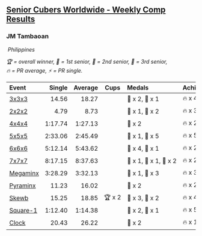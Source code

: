 <style>table {white-space: nowrap;}</style>
<link rel="stylesheet" type="text/css" href="/scw-comp/css/flags.css" />

## [Senior Cubers Worldwide - Weekly Comp Results](/scw-comp/results/)
### JM Tambaoan

<i class="flag flag-PH" />&nbsp;Philippines

<span style="white-space: nowrap;">🏆 = overall winner</span>, <span style="white-space: nowrap;">🥇 = 1st senior</span>, <span style="white-space: nowrap;">🥈 = 2nd senior</span>, <span style="white-space: nowrap;">🥉 = 3rd senior</span>, <span style="white-space: nowrap;">🔥 = PR average</span>, <span style="white-space: nowrap;">⚡ = PR single</span>.

| Event | Single | Average | Cups | Medals | Achievements|
| :-- | --: | --: | :--: | :-- | :-- |
| [3x3x3](333.md) | 14.56 | 18.27 |  | 🥈 x 2, 🥉 x 1 | 🔥 x 4, ⚡ x 5 |
| [2x2x2](222.md) | 4.79 | 8.73 |  | 🥈 x 1, 🥉 x 2 | 🔥 x 3, ⚡ x 3 |
| [4x4x4](444.md) | 1:17.74 | 1:27.13 |  | 🥉 x 2 | 🔥 x 2, ⚡ x 3 |
| [5x5x5](555.md) | 2:33.06 | 2:45.49 |  | 🥈 x 1, 🥉 x 5 | 🔥 x 5, ⚡ x 4 |
| [6x6x6](666.md) | 5:12.14 | 5:43.62 |  | 🥈 x 4, 🥉 x 1 | 🔥 x 2, ⚡ x 1 |
| [7x7x7](777.md) | 8:17.15 | 8:37.63 |  | 🥇 x 1, 🥈 x 1, 🥉 x 2 | 🔥 x 2, ⚡ x 3 |
| [Megaminx](minx.md) | 3:28.29 | 3:32.13 |  | 🥈 x 1, 🥉 x 3 | 🔥 x 3, ⚡ x 3 |
| [Pyraminx](pyram.md) | 11.23 | 16.02 |  | 🥉 x 2 | 🔥 x 2, ⚡ x 2 |
| [Skewb](skewb.md) | 15.25 | 18.85 | 🏆 x 2 | 🥇 x 3, 🥈 x 2 | 🔥 x 4, ⚡ x 3 |
| [Square-1](sq1.md) | 1:12.40 | 1:14.38 |  | 🥈 x 2, 🥉 x 1 | 🔥 x 5, ⚡ x 4 |
| [Clock](clock.md) | 20.43 | 26.22 |  | 🥈 x 2 | 🔥 x 1, ⚡ x 1 |

<!-- Global site tag (gtag.js) - Google Analytics -->
<script async src="https://www.googletagmanager.com/gtag/js?id=UA-86348435-3"></script>
<script>window.dataLayer = window.dataLayer || []; function gtag() {dataLayer.push(arguments);} gtag('js', new Date()); gtag('config', 'UA-86348435-3');</script>
